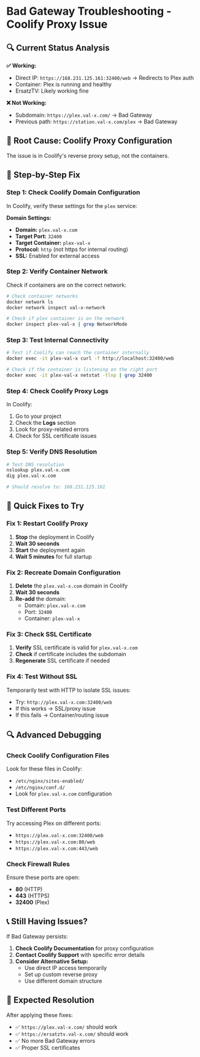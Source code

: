 # Bad Gateway Troubleshooting - Coolify Proxy Issue

## 🔍 Current Status Analysis

**✅ Working:**
- Direct IP: `https://168.231.125.161:32400/web` → Redirects to Plex auth
- Container: Plex is running and healthy
- ErsatzTV: Likely working fine

**❌ Not Working:**
- Subdomain: `https://plex.val-x.com/` → Bad Gateway
- Previous path: `https://station.val-x.com/plex` → Bad Gateway

## 🎯 Root Cause: Coolify Proxy Configuration

The issue is in Coolify's reverse proxy setup, not the containers.

## 🔧 Step-by-Step Fix

### Step 1: Check Coolify Domain Configuration

In Coolify, verify these settings for the `plex` service:

**Domain Settings:**
- **Domain:** `plex.val-x.com`
- **Target Port:** `32400`
- **Target Container:** `plex-val-x`
- **Protocol:** `http` (not https for internal routing)
- **SSL:** Enabled for external access

### Step 2: Verify Container Network

Check if containers are on the correct network:

```bash
# Check container networks
docker network ls
docker network inspect val-x-network

# Check if plex container is on the network
docker inspect plex-val-x | grep NetworkMode
```

### Step 3: Test Internal Connectivity

```bash
# Test if Coolify can reach the container internally
docker exec -it plex-val-x curl -f http://localhost:32400/web

# Check if the container is listening on the right port
docker exec -it plex-val-x netstat -tlnp | grep 32400
```

### Step 4: Check Coolify Proxy Logs

In Coolify:
1. Go to your project
2. Check the **Logs** section
3. Look for proxy-related errors
4. Check for SSL certificate issues

### Step 5: Verify DNS Resolution

```bash
# Test DNS resolution
nslookup plex.val-x.com
dig plex.val-x.com

# Should resolve to: 168.231.125.161
```

## 🚀 Quick Fixes to Try

### Fix 1: Restart Coolify Proxy
1. **Stop** the deployment in Coolify
2. **Wait 30 seconds**
3. **Start** the deployment again
4. **Wait 5 minutes** for full startup

### Fix 2: Recreate Domain Configuration
1. **Delete** the `plex.val-x.com` domain in Coolify
2. **Wait 30 seconds**
3. **Re-add** the domain:
   - Domain: `plex.val-x.com`
   - Port: `32400`
   - Container: `plex-val-x`

### Fix 3: Check SSL Certificate
1. **Verify** SSL certificate is valid for `plex.val-x.com`
2. **Check** if certificate includes the subdomain
3. **Regenerate** SSL certificate if needed

### Fix 4: Test Without SSL
Temporarily test with HTTP to isolate SSL issues:
- Try: `http://plex.val-x.com:32400/web`
- If this works → SSL/proxy issue
- If this fails → Container/routing issue

## 🔍 Advanced Debugging

### Check Coolify Configuration Files
Look for these files in Coolify:
- `/etc/nginx/sites-enabled/`
- `/etc/nginx/conf.d/`
- Look for `plex.val-x.com` configuration

### Test Different Ports
Try accessing Plex on different ports:
- `https://plex.val-x.com:32400/web`
- `https://plex.val-x.com:80/web`
- `https://plex.val-x.com:443/web`

### Check Firewall Rules
Ensure these ports are open:
- **80** (HTTP)
- **443** (HTTPS)
- **32400** (Plex)

## 📞 Still Having Issues?

If Bad Gateway persists:

1. **Check Coolify Documentation** for proxy configuration
2. **Contact Coolify Support** with specific error details
3. **Consider Alternative Setup:**
   - Use direct IP access temporarily
   - Set up custom reverse proxy
   - Use different domain structure

## 🎯 Expected Resolution

After applying these fixes:
- ✅ `https://plex.val-x.com/` should work
- ✅ `https://ersatztv.val-x.com/` should work
- ✅ No more Bad Gateway errors
- ✅ Proper SSL certificates
